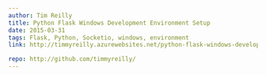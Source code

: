 ```yaml
---
author: Tim Reilly
title: Python Flask Windows Development Environment Setup
date: 2015-03-31
tags: Flask, Python, Socketio, windows, environment
link: http://timmyreilly.azurewebsites.net/python-flask-windows-development-environment-setup/

repo: http://github.com/timmyreilly/
---
```


